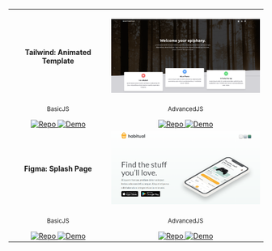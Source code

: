 <table>
<!-- Tailwind: Animated Template -->
<tr>
  <td align="center">
  <img width="441" height="1px">
  <p><strong>Tailwind: Animated Template</strong></p>
  </td>
  <td align="center">
   <img width="441" height="1px">
    <img src="img/basicJS_tailwind_animated-template.png" alt="Tailwind Animated Template" width="350" />
  </td>
</tr>
<tr></tr>
<tr>
  <td align="center">
    <p><small>BasicJS</small></p>
    <a href="https://github.com/Shcoobz/basicJS_tailwind_animated-template">
      <img src="https://img.shields.io/badge/Repo-007bff?logo=github&logoColor=white" style="width: 110px; height:auto" alt="Repo" />
    </a>
    <a href="https://shcoobz.github.io/basicJS_tailwind_animated-template/">
      <img src="https://img.shields.io/badge/Demo-28a745?logo=google-chrome&logoColor=white" style="width: 120px; height:auto" alt="Demo" />
    </a>
  </td>
  <td align="center">
    <p><small>AdvancedJS</small></p>
    <a href="https://github.com/Shcoobz/advancedJS_tailwind_animated-template">
      <img src="https://img.shields.io/badge/Repo-007bff?logo=github&logoColor=white" style="width: 110px; height:auto" alt="Repo" />
    </a>
    <a href="https://shcoobz.github.io/advancedJS_tailwind_animated-template/">
      <img src="https://img.shields.io/badge/Demo-28a745?logo=google-chrome&logoColor=white" style="width: 120px; height:auto" alt="Demo" />
    </a>
  </td>
</tr>

<!-- Figma: Splash Page -->
<tr>
  <td align="center"><strong>Figma: Splash Page</strong></td>
  <td align="center">
    <img src="img/basicJS_figma_splash-page.png" alt="Figma Splash Page" width="350" />
  </td>
</tr>
<tr></tr>
<tr>
  <td align="center">
    <p><small>BasicJS</small></p>
    <a href="https://github.com/Shcoobz/basicJS_figma_splash-page">
      <img src="https://img.shields.io/badge/Repo-007bff?logo=github&logoColor=white" style="width: 110px; height:auto" alt="Repo" />
    </a>
    <a href="https://shcoobz.github.io/basicJS_figma_splash-page/">
      <img src="https://img.shields.io/badge/Demo-28a745?logo=google-chrome&logoColor=white" style="width: 120px; height:auto" alt="Demo" />
    </a>
  </td>
  <td align="center">
    <p><small>AdvancedJS</small></p>
    <a href="https://github.com/Shcoobz/advancedJS_figma_splash-page">
      <img src="https://img.shields.io/badge/Repo-007bff?logo=github&logoColor=white" style="width: 110px; height:auto" alt="Repo" />
    </a>
    <a href="https://shcoobz.github.io/advancedJS_figma_splash-page/">
      <img src="https://img.shields.io/badge/Demo-28a745?logo=google-chrome&logoColor=white" style="width: 120px; height:auto" alt="Demo" />
    </a>
  </td>
</tr>

</table>
